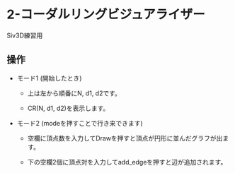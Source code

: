# 2-コーダルリングビジュアライザー

Siv3D練習用

## 操作

- モード1 (開始したとき)

    - 上は左から順番にN, d1, d2です。
    
    - CR(N, d1, d2)を表示します。

- モード2 (modeを押すことで行き来できます)

    - 空欄に頂点数を入力してDrawを押すと頂点が円形に並んだグラフが出ます。
    
    - 下の空欄2個に頂点対を入力してadd_edgeを押すと辺が追加されます。

